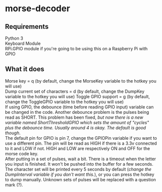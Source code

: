 # morse-decoder

## Requirements
Python 3  
Keyboard Module  
RPi.GPIO module if you're going to be using this on a Raspberry Pi with GPIO

## What it does
Morse key = q (by default, change the MorseKey variable to the hotkey you will use)   
Dump current set of characters = d (by default, change the DumpKey variable to the hotkey you will use)
Toggle GPIO support = g (by default, change the ToggleGPIO variable to the hotkey you will use)  
If using GPIO, the debounce (time before reading GPIO input) variable can be changed in the code. Another debounce problem is the pulses being read as SHORT. This problem has been fixed, _but now there is a new variable named ShortThresholdGPIO which sets the amount of "cycles" plus the debounce time. Usually around 4 is okay. The default is good though_.  
The default pin for GPIO is pin 7, change the GPIOPin variable if you want to use a different pin. The pin will be read as HIGH if there is a 3.3v connected to it and LOW if not. HIGH and LOW are respectively ON and OFF for the morse code key.  
After putting in a set of pulses, wait a bit. There is a timeout when the letter you input is finished. It won't be pushed into the buffer for a few seconds.  
The character set will be printed every 5 seconds by default (*change the DumpInterval variable if you don't want this.*), or you can press the hotkey to dump manually.
Unknown sets of pulses will be replaced with a question mark (?).
